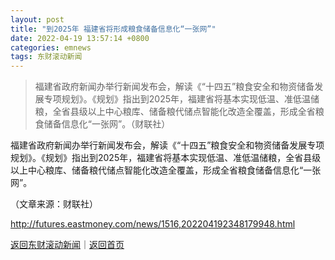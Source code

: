 ```yaml
---
layout: post
title: "到2025年 福建省将形成粮食储备信息化“一张网”"
date: 2022-04-19 13:57:14 +0800
categories: emnews
tags: 东财滚动新闻
---
```

> 福建省政府新闻办举行新闻发布会，解读《“十四五”粮食安全和物资储备发展专项规划》。《规划》指出到2025年，福建省将基本实现低温、准低温储粮，全省县级以上中心粮库、储备粮代储点智能化改造全覆盖，形成全省粮食储备信息化“一张网”。（财联社）

<p>福建省政府新闻办举行新闻发布会，解读《“十四五”粮食安全和物资储备发展专项规划》。《规划》指出到2025年，福建省将基本实现低温、准低温储粮，全省县级以上中心粮库、储备粮代储点智能化改造全覆盖，形成全省粮食储备信息化“一张网”。</p><p class="em_media">（文章来源：财联社）</p>

<http://futures.eastmoney.com/news/1516,202204192348179948.html>

[返回东财滚动新闻](//finews.withounder.com/emnews/)｜[返回首页](//finews.withounder.com/)
